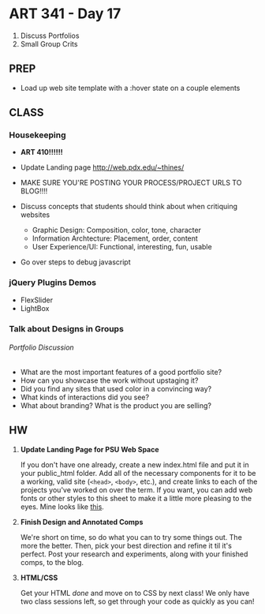 ART 341 - Day 17
=======================================

1. Discuss Portfolios
2. Small Group Crits


PREP
---------------------------------------
- Load up web site template with a :hover state on a couple elements

CLASS
---------------------------------------

<!--### Quiz
- What can Coda plug-ins do?
	- What is your favorite Coda plug-in?
- What did the pointer-events CSS property do? (allows you to click through something)
- How do we change the cursor to the little hand when a user hovers over a div? (cursor: pointer)
- Look at 3 students portfolio sites examples-->



### Housekeeping

- **ART 410!!!!!!**

- Update Landing page
http://web.pdx.edu/~thines/

- MAKE SURE YOU'RE POSTING YOUR PROCESS/PROJECT URLS TO BLOG!!!!

- Discuss concepts that students should think about when critiquing websites
	- Graphic Design: Composition, color, tone, character
	- Information Archtecture: Placement, order, content
	- User Experience/UI: Functional, interesting, fun, usable
- Go over steps to debug javascript




### jQuery Plugins Demos

- FlexSlider
- LightBox


### Talk about Designs in Groups




###### Portfolio Discussion
- What are the most important features of a good portfolio site?
- How can you showcase the work without upstaging it?
- Did you find any sites that used color in a convincing way?
- What kinds of interactions did you see?
- What about branding? What is the product you are selling?







HW
---------------------------------------


1. **Update Landing Page for PSU Web Space**

	If you don't have one already, create a new index.html file and put it in your public_html folder. Add all of the necessary components for it to be a working, valid site (`<head>`, `<body>`, etc.), and create links to each of the projects you've worked on over the term. If you want, you can add web fonts or other styles to this sheet to make it a little more pleasing to the eyes. Mine looks like [this](http://web.pdx.edu/~thines/). 


2. **Finish Design and Annotated Comps**

	We're short on time, so do what you can to try some things out. The more the better. Then, pick your best direction and refine it til it's perfect. Post your research and experiments, along with your finished comps, to the blog.

3. **HTML/CSS**

	Get your HTML *done* and move on to CSS by next class! We only have two class sessions left, so get through your code as quickly as you can!




